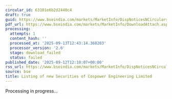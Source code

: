 ```yaml
---
circular_id: 63101e6b2d2440c4
draft: true
guid: https://www.bseindia.com/markets/MarketInfo/DispNoticesNCirculars.aspx?Noticeid={9E5A6064-AAC3-4845-A2CE-DB10D3D92BB8}&noticeno=20250912-76&dt=09/12/2025&icount=76&totcount=103&flag=0
pdf_url: https://www.bseindia.com/markets/MarketInfo/DownloadAttach.aspx?id=20250912-76&attachedId=
processing:
  attempts: 1
  content_hash: ''
  processed_at: '2025-09-13T12:43:14.368203'
  processor_version: '2.0'
  stage: download_failed
  status: failed
published_date: '2025-09-12T12:10:07+00:00'
rss_url: https://www.bseindia.com/markets/MarketInfo/DispNoticesNCirculars.aspx?Noticeid={9E5A6064-AAC3-4845-A2CE-DB10D3D92BB8}&noticeno=20250912-76&dt=09/12/2025&icount=76&totcount=103&flag=0
source: bse
title: Listing of new Securities of Cospower Engineering Limited
---
```


Processing in progress...